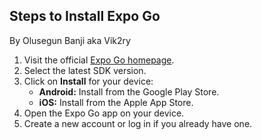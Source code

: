 ## Steps to Install Expo Go
By Olusegun Banji aka Vik2ry

1. Visit the official [Expo Go homepage](https://expo.dev/go).
2. Select the latest SDK version.
3. Click on **Install** for your device:
   - **Android:** Install from the Google Play Store.
   - **iOS:** Install from the Apple App Store.
4. Open the Expo Go app on your device.
5. Create a new account or log in if you already have one.
